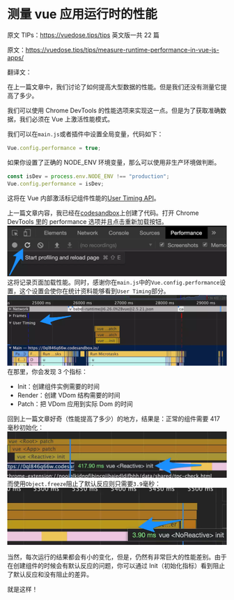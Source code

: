 # 测量 vue 应用运行时的性能

原文 TIPs：https://vuedose.tips/tips 英文版一共 22 篇

原文：https://vuedose.tips/tips/measure-runtime-performance-in-vue-js-apps/

翻译文：

在上一篇文章中，我们讨论了如何提高大型数据的性能。但是我们还没有测量它提高了多少。

我们可以使用 Chrome DevTools 的性能选项来实现这一点。但是为了获取准确数据，我们必须在 Vue 上激活性能模式。

我们可以在`main.js`或者插件中设置全局变量，代码如下：

```javascript
Vue.config.performance = true;
```

如果你设置了正确的 NODE_ENV 环境变量，那么可以使用非生产环境做判断。

```javascript
const isDev = process.env.NODE_ENV !== "production";
Vue.config.performance = isDev;
```

这将在 Vue 内部激活标记组件性能的[User Timing API](https://developer.mozilla.org/en-US/docs/Web/API/User_Timing_API)。

上一篇文章内容，我已经在[codesandbox](https://0ql846q66w.codesandbox.io/)上创建了代码。打开 Chrome DevTools 里的 performance 选项并且点击重新加载按钮。
![](./16b204335288bdb9)
这将记录页面加载性能。同时，感谢你在`main.js`中的`Vue.config.performance`设置，这个设置会使你在统计资料能够看到`User Timing`部分。
![](./16b20552b4cb68a8)
在那里，你会发现 3 个指标：

-   Init：创建组件实例需要的时间
-   Render：创建 VDom 结构需要的时间
-   Patch：把 VDom 应用到实际 Dom 的时间

回到上一篇文章好奇（性能提高了多少）的地方，结果是：正常的组件需要 417 毫秒初始化：
![](./16b2067596133a76)
而使用`Object.freeze`阻止了默认反应则只需要`3.9`毫秒：
![](./16b20fc59bec4df6)

当然，每次运行的结果都会有小的变化，但是，仍然有非常巨大的性能差别。由于在创建组件的时候会有默认反应的问题，你可以通过 Init（初始化指标）看到阻止了默认反应和没有阻止的差异。

就是这样！

